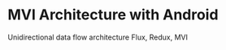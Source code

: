 

# MVI Architecture with Android



Unidirectional data flow architecture 
Flux, Redux, MVI

<!--stackedit_data:
eyJoaXN0b3J5IjpbODgxNDE5NjExLC0xOTA3MzMyOTRdfQ==
-->